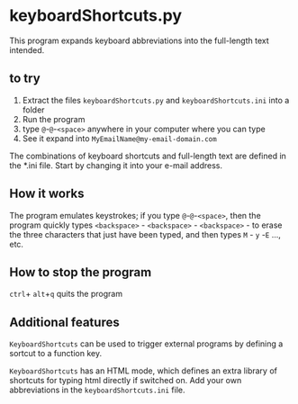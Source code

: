 # keyboardShortcuts.py

This program expands keyboard abbreviations into the full-length text intended.

## to try

1. Extract the files ``keyboardShortcuts.py`` and ``keyboardShortcuts.ini`` into a folder
2. Run the program
3. type ``@``-``@``-``<space>`` anywhere in your computer where you can type
4. See it expand into ``MyEmailName@my-email-domain.com``

The combinations of keyboard shortcuts and full-length text are defined in the *.ini file. Start by changing it into your e-mail address.

## How it works

The program emulates keystrokes; if you type ``@``-``@``-``<space>``, then the program quickly types ``<backspace>`` - ``<backspace>`` - ``<backspace>`` - to erase the three characters that just have been typed, and then types ``M`` - ``y`` -``E`` ..., etc.

## How to stop the program

``ctrl``+ ``alt``+``q`` quits the program

## Additional features

``KeyboardShortcuts`` can be used to trigger external programs by defining a sortcut to a function key.

``KeyboardShortcuts`` has an HTML mode, which defines an extra library of shortcuts for typing html directly if switched on. Add your own abbreviations in the ``keyboardShortcuts.ini`` file.
